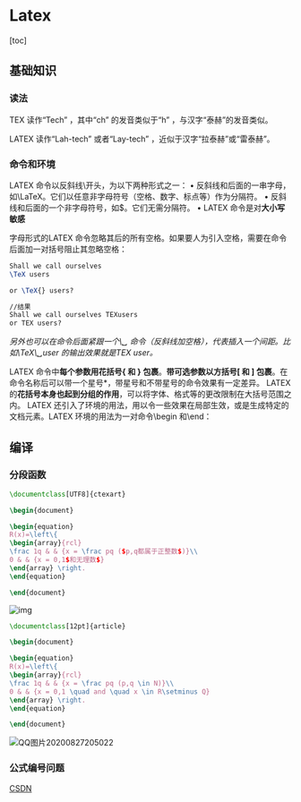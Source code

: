 # Latex

[toc]

## 基础知识

### 读法

TEX 读作“Tech” ，其中“ch” 的发音类似于“h” ，与汉字“泰赫”的发音类似。

LATEX 读作“Lah-tech” 或者“Lay-tech” ，近似于汉字“拉泰赫”或“雷泰赫”。

### 命令和环境

LATEX 命令以反斜线\开头，为以下两种形式之一：
			• 反斜线和后面的一串字母，如\LaTeX。它们以任意非字母符号（空格、数字、标点等）作为分隔符。
			• 反斜线和后面的一个非字母符号，如\$。它们无需分隔符。
			• LATEX 命令是对**大小写敏感**

字母形式的LATEX 命令忽略其后的所有空格。如果要人为引入空格，需要在命令后面加一对括号阻止其忽略空格：

```latex
Shall we call ourselves
\TeX users

or \TeX{} users?

//结果
Shall we call ourselves TEXusers
or TEX users?
```

*另外也可以在命令后面紧跟一个\␣ 命令（反斜线加空格），代表插入一个间距。比如\TeX\␣user 的输出效果就是TEX user。*



LATEX 命令中**每个参数用花括号{  和  } 包裹**。**带可选参数以方括号[  和   ] 包裹**。在命令名称后可以带一个星号*，带星号和不带星号的命令效果有一定差异。
	LATEX 的**花括号本身也起到分组的作用**，可以将字体、格式等的更改限制在大括号范围之内。
LATEX 还引入了环境的用法，用以令一些效果在局部生效，或是生成特定的文档元素。LATEX
环境的用法为一对命令\begin 和\end：

## 编译

### 分段函数

```latex
\documentclass[UTF8]{ctexart}

\begin{document}

\begin{equation}
R(x)=\left\{
\begin{array}{rcl}
\frac 1q & & {x = \frac pq ($p,q都属于正整数$)}\\
0 & & {x = 0,1$和无理数$}
\end{array} \right.
\end{equation}

\end{document}
```

![img](E:\FILE\MARKDOWN\IRQ%1XL1_42M62DNTU@9O8.png)

```latex
\documentclass[12pt]{article}

\begin{document}

\begin{equation}
R(x)=\left\{
\begin{array}{rcl}
\frac 1q & & {x = \frac pq (p,q \in N)}\\
0 & & {x = 0,1 \quad and \quad x \in R\setminus Q}
\end{array} \right.
\end{equation}

\end{document}
```

![QQ图片20200827205022](E:\FILE\MARKDOWN\QQ图片20200827205022.png)

### 公式编号问题

[CSDN](https://blog.csdn.net/qq_38526623/article/details/103704728)